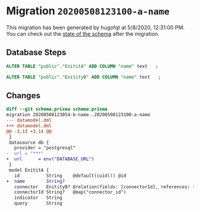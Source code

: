 # Migration `20200508123100-a-name`

This migration has been generated by hugofqt at 5/8/2020, 12:31:00 PM.
You can check out the [state of the schema](./schema.prisma) after the migration.

## Database Steps

```sql
ALTER TABLE "public"."EnititA" ADD COLUMN "name" text   ;

ALTER TABLE "public"."EnitityB" ADD COLUMN "name" text   ;
```

## Changes

```diff
diff --git schema.prisma schema.prisma
migration 20200508123054-b-name..20200508123100-a-name
--- datamodel.dml
+++ datamodel.dml
@@ -3,13 +3,14 @@
 }
 datasource db {
   provider = "postgresql"
-  url = "***"
+  url      = env("DATABASE_URL")
 }
 model EnititA {
   id          String    @default(cuid()) @id
+  name        String?
   connector   EnitityB? @relation(fields: [connectorId], references: [id])
   connectorId String?   @map("connector_id")
   indicator   String
   query       String
```


